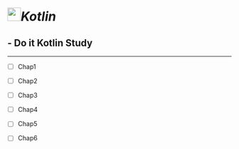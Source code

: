# <image src="https://user-images.githubusercontent.com/63226023/119272270-1fa88a00-bc40-11eb-9af2-b46275968106.png" height="30">_**Kotlin**_
  ## - Do it Kotlin Study
  ---
  - [ ] Chap1
  - [ ] Chap2
  - [ ] Chap3
  - [ ] Chap4
  - [ ] Chap5
  - [ ] Chap6
  

